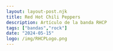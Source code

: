 ```yaml
---
layout: layout-post.njk
title: Red Hot Chili Peppers
description: Artículo de la banda RHCP
tags: ["bandas","rock"]
date: "2024-05-15"
logo: /img/RHCPLogo.png
---
```

